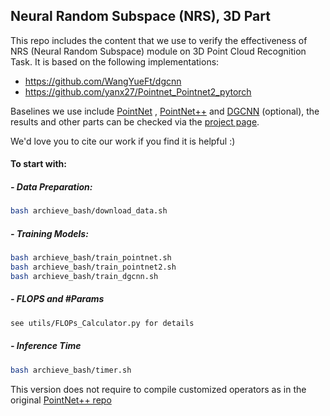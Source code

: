 ## Neural Random Subspace (NRS), 3D Part

This repo includes the content that we use to verify the effectiveness of NRS (Neural Random Subspace) module on 3D Point Cloud Recognition Task. It is based on the following implementations:

- https://github.com/WangYueFt/dgcnn
- https://github.com/yanx27/Pointnet_Pointnet2_pytorch

Baselines we use include [PointNet](http://openaccess.thecvf.com/content_cvpr_2017/papers/Qi_PointNet_Deep_Learning_CVPR_2017_paper.pdf) , [PointNet++](http://papers.nips.cc/paper/7095-pointnet-deep-hierarchical-feature-learning-on-point-sets-in-a-metric-space.pdf) and [DGCNN](https://arxiv.org/abs/1801.07829) (optional), the results and other parts can be checked via the [project page](https://hansen7.github.io/NRS/).

We'd love you to cite our work if you find it is helpful :)



#### To start with:

##### - Data Preparation:

```bash
bash archieve_bash/download_data.sh
```

##### - Training Models:

```bash
bash archieve_bash/train_pointnet.sh
bash archieve_bash/train_pointnet2.sh
bash archieve_bash/train_dgcnn.sh
```

##### - FLOPS and \#Params

```bash
see utils/FLOPs_Calculator.py for details
```

##### - Inference Time

```bash
bash archieve_bash/timer.sh
```



This version does not require to compile customized operators as in the original [PointNet++ repo](https://github.com/charlesq34/pointnet2)